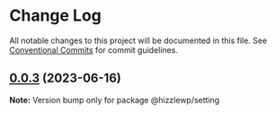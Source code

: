 # Change Log

All notable changes to this project will be documented in this file.
See [Conventional Commits](https://conventionalcommits.org) for commit guidelines.

## [0.0.3](https://github.com/hizzle-co/hizzle/compare/v0.0.1...v0.0.3) (2023-06-16)

**Note:** Version bump only for package @hizzlewp/setting
